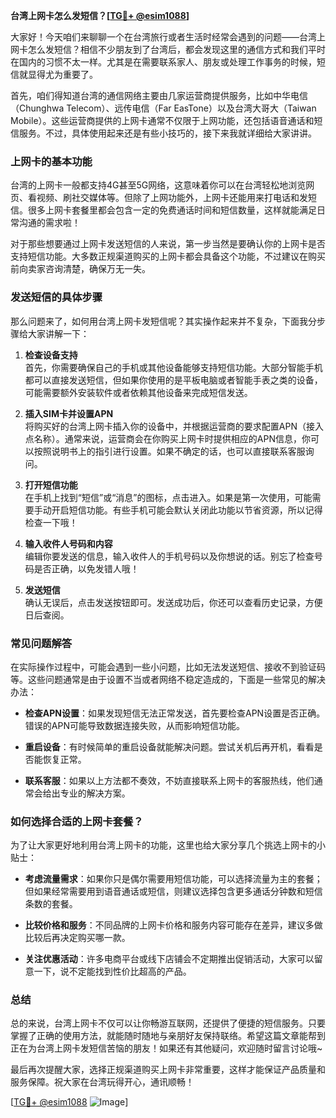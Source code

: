 **台湾上网卡怎么发短信？[[TG💪+ @esim1088](https://t.me/s/esim1088)]**

大家好！今天咱们来聊聊一个在台湾旅行或者生活时经常会遇到的问题——台湾上网卡怎么发短信？相信不少朋友到了台湾后，都会发现这里的通信方式和我们平时在国内的习惯不太一样。尤其是在需要联系家人、朋友或处理工作事务的时候，短信就显得尤为重要了。

首先，咱们得知道台湾的通信网络主要由几家运营商提供服务，比如中华电信（Chunghwa Telecom）、远传电信（Far EasTone）以及台湾大哥大（Taiwan Mobile）。这些运营商提供的上网卡通常不仅限于上网功能，还包括语音通话和短信服务。不过，具体使用起来还是有些小技巧的，接下来我就详细给大家讲讲。

### 上网卡的基本功能

台湾的上网卡一般都支持4G甚至5G网络，这意味着你可以在台湾轻松地浏览网页、看视频、刷社交媒体等。但除了上网功能外，上网卡还能用来打电话和发短信。很多上网卡套餐里都会包含一定的免费通话时间和短信数量，这样就能满足日常沟通的需求啦！

对于那些想要通过上网卡发送短信的人来说，第一步当然是要确认你的上网卡是否支持短信功能。大多数正规渠道购买的上网卡都会具备这个功能，不过建议在购买前向卖家咨询清楚，确保万无一失。

### 发送短信的具体步骤

那么问题来了，如何用台湾上网卡发短信呢？其实操作起来并不复杂，下面我分步骤给大家讲解一下：

1. **检查设备支持**  
   首先，你需要确保自己的手机或其他设备能够支持短信功能。大部分智能手机都可以直接发送短信，但如果你使用的是平板电脑或者智能手表之类的设备，可能需要额外安装软件或者依赖其他设备来完成短信发送。

2. **插入SIM卡并设置APN**  
   将购买好的台湾上网卡插入你的设备中，并根据运营商的要求配置APN（接入点名称）。通常来说，运营商会在你购买上网卡时提供相应的APN信息，你可以按照说明书上的指引进行设置。如果不确定的话，也可以直接联系客服询问。

3. **打开短信功能**  
   在手机上找到“短信”或“消息”的图标，点击进入。如果是第一次使用，可能需要手动开启短信功能。有些手机可能会默认关闭此功能以节省资源，所以记得检查一下哦！

4. **输入收件人号码和内容**  
   编辑你要发送的信息，输入收件人的手机号码以及你想说的话。别忘了检查号码是否正确，以免发错人哦！

5. **发送短信**  
   确认无误后，点击发送按钮即可。发送成功后，你还可以查看历史记录，方便日后查阅。

### 常见问题解答

在实际操作过程中，可能会遇到一些小问题，比如无法发送短信、接收不到验证码等。这些问题通常是由于设置不当或者网络不稳定造成的，下面是一些常见的解决办法：

- **检查APN设置**：如果发现短信无法正常发送，首先要检查APN设置是否正确。错误的APN可能导致数据连接失败，从而影响短信功能。
  
- **重启设备**：有时候简单的重启设备就能解决问题。尝试关机后再开机，看看是否能恢复正常。

- **联系客服**：如果以上方法都不奏效，不妨直接联系上网卡的客服热线，他们通常会给出专业的解决方案。

### 如何选择合适的上网卡套餐？

为了让大家更好地利用台湾上网卡的功能，这里也给大家分享几个挑选上网卡的小贴士：

- **考虑流量需求**：如果你只是偶尔需要用短信功能，可以选择流量为主的套餐；但如果经常需要用到语音通话或短信，则建议选择包含更多通话分钟数和短信条数的套餐。

- **比较价格和服务**：不同品牌的上网卡价格和服务内容可能存在差异，建议多做比较后再决定购买哪一款。

- **关注优惠活动**：许多电商平台或线下店铺会不定期推出促销活动，大家可以留意一下，说不定能找到性价比超高的产品。

### 总结

总的来说，台湾上网卡不仅可以让你畅游互联网，还提供了便捷的短信服务。只要掌握了正确的使用方法，就能随时随地与亲朋好友保持联络。希望这篇文章能帮到正在为台湾上网卡发短信苦恼的朋友！如果还有其他疑问，欢迎随时留言讨论哦~

最后再次提醒大家，选择正规渠道购买上网卡非常重要，这样才能保证产品质量和服务保障。祝大家在台湾玩得开心，通讯顺畅！

[[TG💪+ @esim1088](https://t.me/s/esim1088) ![Image](https://i.postimg.cc/4NQfJmqS/Snipaste-2025-05-13-00-14-12.png)]